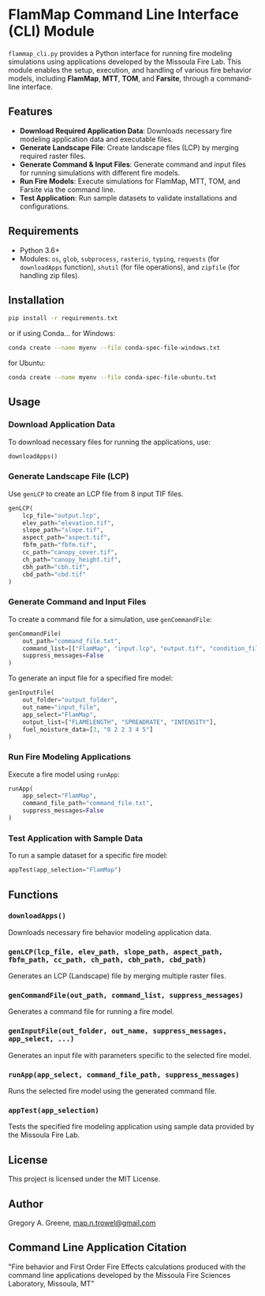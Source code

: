 
# FlamMap Command Line Interface (CLI) Module

`flammap_cli.py` provides a Python interface for running fire modeling simulations using applications developed by the Missoula Fire Lab. This module enables the setup, execution, and handling of various fire behavior models, including **FlamMap**, **MTT**, **TOM**, and **Farsite**, through a command-line interface.

## Features

- **Download Required Application Data**: Downloads necessary fire modeling application data and executable files.
- **Generate Landscape File**: Create landscape files (LCP) by merging required raster files.
- **Generate Command & Input Files**: Generate command and input files for running simulations with different fire models.
- **Run Fire Models**: Execute simulations for FlamMap, MTT, TOM, and Farsite via the command line.
- **Test Application**: Run sample datasets to validate installations and configurations.

## Requirements

- Python 3.6+
- Modules: `os`, `glob`, `subprocess`, `rasterio`, `typing`, `requests` (for `downloadApps` function), `shutil` (for file operations), and `zipfile` (for handling zip files).

## Installation

```bash
pip install -r requirements.txt
```
or if using Conda...
for Windows:
```bash
conda create --name myenv --file conda-spec-file-windows.txt
```
for Ubuntu:
```bash
conda create --name myenv --file conda-spec-file-ubuntu.txt
```

## Usage

### Download Application Data

To download necessary files for running the applications, use:

```python
downloadApps()
```

### Generate Landscape File (LCP)

Use `genLCP` to create an LCP file from 8 input TIF files.

```python
genLCP(
    lcp_file="output.lcp",
    elev_path="elevation.tif",
    slope_path="slope.tif",
    aspect_path="aspect.tif",
    fbfm_path="fbfm.tif",
    cc_path="canopy_cover.tif",
    ch_path="canopy_height.tif",
    cbh_path="cbh.tif",
    cbd_path="cbd.tif"
)
```

### Generate Command and Input Files

To create a command file for a simulation, use `genCommandFile`:

```python
genCommandFile(
    out_path="command_file.txt",
    command_list=[["FlamMap", "input.lcp", "output.tif", "condition_file", "wind_file", "options"]],
    suppress_messages=False
)
```

To generate an input file for a specified fire model:

```python
genInputFile(
    out_folder="output_folder",
    out_name="input_file",
    app_select="FlamMap",
    output_list=["FLAMELENGTH", "SPREADRATE", "INTENSITY"],
    fuel_moisture_data=[3, "0 2 2 3 4 5"]
)
```

### Run Fire Modeling Applications

Execute a fire model using `runApp`:

```python
runApp(
    app_select="FlamMap",
    command_file_path="command_file.txt",
    suppress_messages=False
)
```

### Test Application with Sample Data

To run a sample dataset for a specific fire model:

```python
appTest(app_selection="FlamMap")
```

## Functions

### `downloadApps()`
Downloads necessary fire behavior modeling application data.

### `genLCP(lcp_file, elev_path, slope_path, aspect_path, fbfm_path, cc_path, ch_path, cbh_path, cbd_path)`
Generates an LCP (Landscape) file by merging multiple raster files.

### `genCommandFile(out_path, command_list, suppress_messages)`
Generates a command file for running a fire model.

### `genInputFile(out_folder, out_name, suppress_messages, app_select, ...)`
Generates an input file with parameters specific to the selected fire model.

### `runApp(app_select, command_file_path, suppress_messages)`
Runs the selected fire model using the generated command file.

### `appTest(app_selection)`
Tests the specified fire modeling application using sample data provided by the Missoula Fire Lab.

## License

This project is licensed under the MIT License.

## Author

Gregory A. Greene, map.n.trowel@gmail.com

## Command Line Application Citation

"Fire behavior and First Order Fire Effects calculations produced with the command line applications developed by the Missoula Fire Sciences Laboratory, Missoula, MT"

